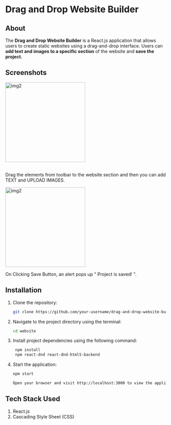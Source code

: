 # Drag and Drop Website Builder

## About

The <b>Drag and Drop Website Builder</b> is a React.js application that allows users to create static websites using a drag-and-drop interface. Users can <b>add text and images to a specific section</b> of the website and <b>save the project.</b>

## Screenshots
<div style="display:'flex'>
   <img src="https://github.com/AdityaSingh2005/Drag-and-Drop-Website-Builder/assets/103613774/c2628d28-e120-4e7d-9e01-02b9e1e14191" alt="img1" height="250px" />
   <img src="https://github.com/AdityaSingh2005/Drag-and-Drop-Website-Builder/assets/103613774/76be034a-9d6d-4192-834b-cc1918530168" alt="img2" height="250px" />
</div>

<br/>
<p>Drag the elements from toolbar to the website section and then you can add TEXT and UPLOAD IMAGES.</p>

<img src="https://github.com/AdityaSingh2005/Drag-and-Drop-Website-Builder/assets/103613774/346c00ca-d242-4a69-a2d3-9486de4302b7" alt="img2" height="250px" />
<br/>
<p>On Clicking Save Button, an alert pops up " Project is saved! ".</p>

## Installation

1. Clone the repository:

   ```bash
   git clone https://github.com/your-username/drag-and-drop-website-builder.git

2. Navigate to the project directory using the terminal:

   ```bash
   cd website

3. Install project dependencies using the following command:

   ```bash
    npm install
    npm react-dnd react-dnd-html5-backend

4. Start the application:

    ```bash
    npm start

    Open your browser and visit http://localhost:3000 to view the application.

## Tech Stack Used 

1. React.js
2. Cascading Style Sheet (CSS)
